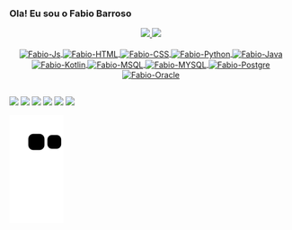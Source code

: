 ### Ola! Eu sou o Fabio Barroso
<div align="center">
  <a href="https://github.com/fabiodumu">
  <img height="180em" src="https://github-readme-stats.vercel.app/api?username=fabiodumu&show_icons=true&theme=dracula&include_all_commits=true&count_private=true"/>
  <img height="180em" src="https://github-readme-stats.vercel.app/api/top-langs/?username=fabiodumu&layout=compact&langs_count=7&theme=dracula"/>
</div>
<div align="center" style="display: inline_block"><br>
  <img align="center" alt="Fabio-Js" height="50" width="50" src="https://cdn.jsdelivr.net/gh/devicons/devicon/icons/javascript/javascript-original.svg">
  <img align="center" alt="Fabio-HTML" height="50" width="50" src="https://cdn.jsdelivr.net/gh/devicons/devicon/icons/html5/html5-original-wordmark.svg">
  <img align="center" alt="Fabio-CSS" height="50" width="50" src="https://cdn.jsdelivr.net/gh/devicons/devicon/icons/css3/css3-original-wordmark.svg">
  <img align="center" alt="Fabio-Python" height="50" width="50" src="https://cdn.jsdelivr.net/gh/devicons/devicon/icons/python/python-original-wordmark.svg">
  <img align="center" alt="Fabio-Java" height="50" width="50" src="https://cdn.jsdelivr.net/gh/devicons/devicon/icons/java/java-original-wordmark.svg">
  <img align="center" alt="Fabio-Kotlin" height="50" width="50" src="https://cdn.jsdelivr.net/gh/devicons/devicon/icons/kotlin/kotlin-original-wordmark.svg">
  <img align="center" alt="Fabio-MSQL" height="50" width="50" src="https://cdn.jsdelivr.net/gh/devicons/devicon/icons/microsoftsqlserver/microsoftsqlserver-plain-wordmark.svg">
  <img align="center" alt="Fabio-MYSQL" height="50" width="50" src="https://cdn.jsdelivr.net/gh/devicons/devicon/icons/mysql/mysql-original.svg">
  <img align="center" alt="Fabio-Postgre" height="50" width="50" src="https://cdn.jsdelivr.net/gh/devicons/devicon/icons/postgresql/postgresql-original-wordmark.svg">
  <img align="center" alt="Fabio-Oracle" height="50" width="50" src="https://cdn.jsdelivr.net/gh/devicons/devicon/icons/dart/dart-original-wordmark.svg">
</div>
  
   ##
 
<div> 
  <a href="https://www.youtube.com/channel/UC4D1dJC8wqXc4PSvQuXtvEw" target="_blank"><img src="https://img.shields.io/badge/YouTube-FF0000?style=for-the-badge&logo=youtube&logoColor=white" target="_blank"></a>
  <a href="https://www.instagram.com/fabiodumu/" target="_blank"><img src="https://img.shields.io/badge/-Instagram-%23E4405F?style=for-the-badge&logo=instagram&logoColor=white" target="_blank"></a>
 	<a href="https://www.twitch.tv/fabiodumu" target="_blank"><img src="https://img.shields.io/badge/Twitch-9146FF?style=for-the-badge&logo=twitch&logoColor=white" target="_blank"></a>
 <a href="https://discord.gg/weHegpbX" target="_blank"><img src="https://img.shields.io/badge/Discord-7289DA?style=for-the-badge&logo=discord&logoColor=white" target="_blank"></a> 
  <a href = "mailto:fabiodumu@gmail.com"><img src="https://img.shields.io/badge/-Gmail-%23333?style=for-the-badge&logo=gmail&logoColor=white" target="_blank"></a>
  <a href="https://www.linkedin.com/in/fabio-araujo-barroso-17810131/" target="_blank"><img src="https://img.shields.io/badge/-LinkedIn-%230077B5?style=for-the-badge&logo=linkedin&logoColor=white" target="_blank"></a> 
 
  ![Snake animation](https://github.com/rafaballerini/rafaballerini/blob/output/github-contribution-grid-snake.svg)
 
</div>

